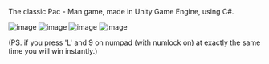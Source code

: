 The classic Pac - Man game, made in Unity Game Engine, using C#.

![image](https://github.com/rares-p/Pac-Man/assets/93734384/31a3f396-860c-4670-bdec-38c3af1a8182)
![image](https://github.com/rares-p/Pac-Man/assets/93734384/011b2ff3-42f0-4681-b0a0-5cb6084710f0)
![image](https://github.com/rares-p/Pac-Man/assets/93734384/4dcea80b-e453-4711-9f44-737d034fce83)
![image](https://github.com/rares-p/Pac-Man/assets/93734384/b76edd96-01e3-4230-a3ae-ea42cdedaa40)


(PS. if you press 'L' and 9 on numpad (with numlock on) at exactly the same time you will win instantly.)

